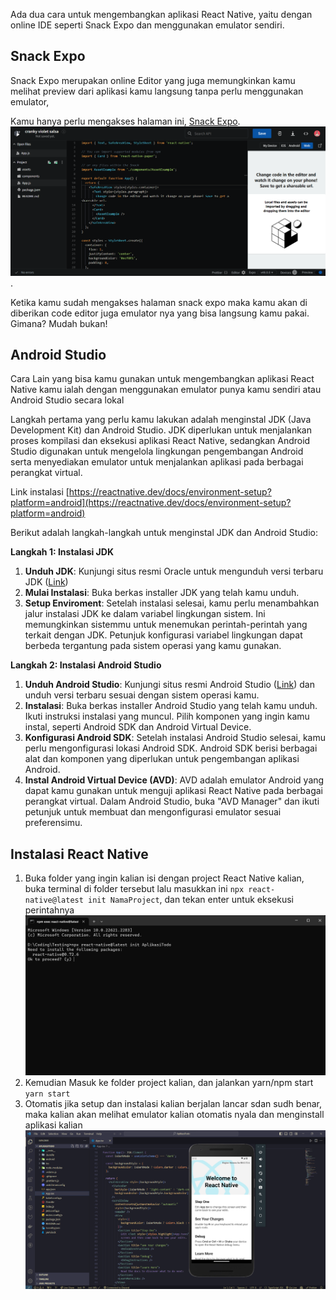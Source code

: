 Ada dua cara untuk mengembangkan aplikasi React Native, yaitu dengan online IDE seperti Snack Expo dan menggunakan emulator sendiri.

## Snack Expo

Snack Expo merupakan online Editor yang juga memungkinkan kamu melihat preview dari aplikasi kamu langsung tanpa perlu menggunakan emulator,

Kamu hanya perlu mengakses halaman ini, [Snack Expo](https://snack.expo.dev).
![Init React](<../../Assets/Materi/Intro to React Native/expo-snack-preview.png>).

Ketika kamu sudah mengakses halaman snack expo maka kamu akan di diberikan code editor juga emulator nya yang bisa langsung kamu pakai. Gimana? Mudah bukan!

## Android Studio

Cara Lain yang bisa kamu gunakan untuk mengembangkan aplikasi React Native kamu ialah dengan menggunakan emulator punya kamu sendiri atau Android Studio secara lokal

Langkah pertama yang perlu kamu lakukan adalah menginstal JDK (Java Development Kit) dan Android Studio. JDK diperlukan untuk menjalankan proses kompilasi dan eksekusi aplikasi React Native, sedangkan Android Studio digunakan untuk mengelola lingkungan pengembangan Android serta menyediakan emulator untuk menjalankan aplikasi pada berbagai perangkat virtual.

Link instalasi
[https://reactnative.dev/docs/environment-setup?platform=android](https://reactnative.dev/docs/environment-setup?platform=android)

Berikut adalah langkah-langkah untuk menginstal JDK dan Android Studio:

**Langkah 1: Instalasi JDK**

1. **Unduh JDK**: Kunjungi situs resmi Oracle untuk mengunduh versi terbaru JDK ([Link](https://www.oracle.com/id/java/technologies/javase/jdk11-archive-downloads.html))
2. **Mulai Instalasi**: Buka berkas installer JDK yang telah kamu unduh.
3. **Setup Enviroment**: Setelah instalasi selesai, kamu perlu menambahkan jalur instalasi JDK ke dalam variabel lingkungan sistem. Ini memungkinkan sistemmu untuk menemukan perintah-perintah yang terkait dengan JDK. Petunjuk konfigurasi variabel lingkungan dapat berbeda tergantung pada sistem operasi yang kamu gunakan.

**Langkah 2: Instalasi Android Studio**

1. **Unduh Android Studio**: Kunjungi situs resmi Android Studio ([Link](https://developer.android.com/studio)) dan unduh versi terbaru sesuai dengan sistem operasi kamu.
2. **Instalasi**: Buka berkas installer Android Studio yang telah kamu unduh. Ikuti instruksi instalasi yang muncul. Pilih komponen yang ingin kamu instal, seperti Android SDK dan Android Virtual Device.
3. **Konfigurasi Android SDK**: Setelah instalasi Android Studio selesai, kamu perlu mengonfigurasi lokasi Android SDK. Android SDK berisi berbagai alat dan komponen yang diperlukan untuk pengembangan aplikasi Android.
4. **Instal Android Virtual Device (AVD)**: AVD adalah emulator Android yang dapat kamu gunakan untuk menguji aplikasi React Native pada berbagai perangkat virtual. Dalam Android Studio, buka "AVD Manager" dan ikuti petunjuk untuk membuat dan mengonfigurasi emulator sesuai preferensimu.

## Instalasi React Native

1. Buka folder yang ingin kalian isi dengan project React Native kalian, buka terminal di folder tersebut lalu masukkan ini
   `npx react-native@latest init NamaProject`, dan tekan enter untuk eksekusi perintahnya
   ![Init React](<../../Assets/Materi/Intro to React Native/install-react-native.png>)
2. Kemudian Masuk ke folder project kalian, dan jalankan yarn/npm start
   `yarn start`
3. Otomatis jika setup dan instalasi kalian berjalan lancar sdan sudh benar, maka kalian akan melihat emulator kalian otomatis nyala dan menginstall aplikasi kalian
   ![Init React](<../../Assets/Materi/Intro to React Native/react-native-overview.png>)
